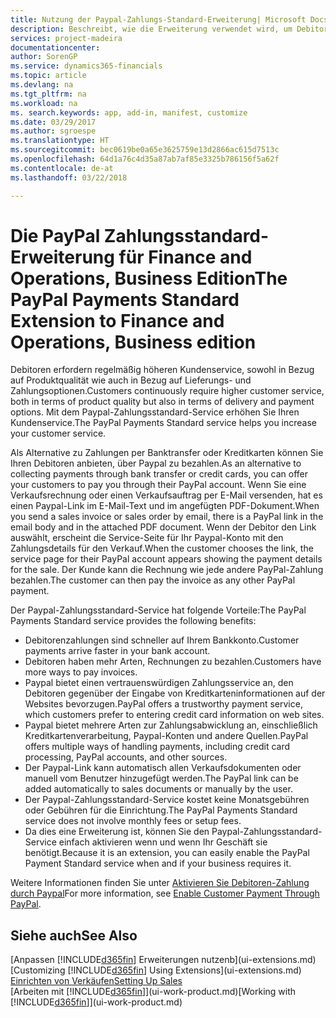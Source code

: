 ```yaml
---
title: Nutzung der Paypal-Zahlungs-Standard-Erweiterung| Microsoft Docs
description: Beschreibt, wie die Erweiterung verwendet wird, um Debitoren zu aktivieren, um Zahlungen mit Paypal zu leisten.
services: project-madeira
documentationcenter: 
author: SorenGP
ms.service: dynamics365-financials
ms.topic: article
ms.devlang: na
ms.tgt_pltfrm: na
ms.workload: na
ms. search.keywords: app, add-in, manifest, customize
ms.date: 03/29/2017
ms.author: sgroespe
ms.translationtype: HT
ms.sourcegitcommit: bec0619be0a65e3625759e13d2866ac615d7513c
ms.openlocfilehash: 64d1a76c4d35a87ab7af85e3325b786156f5a62f
ms.contentlocale: de-at
ms.lasthandoff: 03/22/2018

---
```

# <a name="the-paypal-payments-standard-extension-to-finance-and-operations-business-edition"></a><span data-ttu-id="78ba7-103">Die PayPal Zahlungsstandard- Erweiterung für Finance and Operations, Business Edition</span><span class="sxs-lookup"><span data-stu-id="78ba7-103">The PayPal Payments Standard Extension to Finance and Operations, Business edition</span></span> 
<span data-ttu-id="78ba7-104">Debitoren erfordern regelmäßig höheren Kundenservice, sowohl in Bezug auf Produktqualität wie auch in Bezug auf Lieferungs- und Zahlungsoptionen.</span><span class="sxs-lookup"><span data-stu-id="78ba7-104">Customers continuously require higher customer service, both in terms of product quality but also in terms of delivery and payment options.</span></span> <span data-ttu-id="78ba7-105">Mit dem Paypal-Zahlungsstandard-Service erhöhen Sie Ihren Kundenservice.</span><span class="sxs-lookup"><span data-stu-id="78ba7-105">The PayPal Payments Standard service helps you increase your customer service.</span></span>

<span data-ttu-id="78ba7-106">Als Alternative zu Zahlungen per Banktransfer oder Kreditkarten können Sie Ihren Debitoren anbieten, über Paypal zu bezahlen.</span><span class="sxs-lookup"><span data-stu-id="78ba7-106">As an alternative to collecting payments through bank transfer or credit cards, you can offer your customers to pay you through their PayPal account.</span></span> <span data-ttu-id="78ba7-107">Wenn Sie eine Verkaufsrechnung oder einen Verkaufsauftrag per E-Mail versenden, hat es einen Paypal-Link im E-Mail-Text und im angefügten PDF-Dokument.</span><span class="sxs-lookup"><span data-stu-id="78ba7-107">When you send a sales invoice or sales order by email, there is a PayPal link in the email body and in the attached PDF document.</span></span> <span data-ttu-id="78ba7-108">Wenn der Debitor den Link auswählt, erscheint die Service-Seite für Ihr Paypal-Konto mit den Zahlungsdetails für den Verkauf.</span><span class="sxs-lookup"><span data-stu-id="78ba7-108">When the customer chooses the link, the service page for their PayPal account appears showing the payment details for the sale.</span></span> <span data-ttu-id="78ba7-109">Der Kunde kann die Rechnung wie jede andere PayPal-Zahlung bezahlen.</span><span class="sxs-lookup"><span data-stu-id="78ba7-109">The customer can then pay the invoice as any other PayPal payment.</span></span>

<span data-ttu-id="78ba7-110">Der Paypal-Zahlungsstandard-Service hat folgende Vorteile:</span><span class="sxs-lookup"><span data-stu-id="78ba7-110">The PayPal Payments Standard service provides the following benefits:</span></span>

* <span data-ttu-id="78ba7-111">Debitorenzahlungen sind schneller auf Ihrem Bankkonto.</span><span class="sxs-lookup"><span data-stu-id="78ba7-111">Customer payments arrive faster in your bank account.</span></span>
* <span data-ttu-id="78ba7-112">Debitoren haben mehr Arten, Rechnungen zu bezahlen.</span><span class="sxs-lookup"><span data-stu-id="78ba7-112">Customers have more ways to pay invoices.</span></span>
* <span data-ttu-id="78ba7-113">Paypal bietet einen vertrauenswürdigen Zahlungsservice an, den Debitoren gegenüber der Eingabe von Kreditkarteninformationen auf der Websites bevorzugen.</span><span class="sxs-lookup"><span data-stu-id="78ba7-113">PayPal offers a trustworthy payment service, which customers prefer to entering credit card information on web sites.</span></span>
* <span data-ttu-id="78ba7-114">Paypal bietet mehrere Arten zur Zahlungsabwicklung an, einschließlich Kreditkartenverarbeitung, Paypal-Konten und andere Quellen.</span><span class="sxs-lookup"><span data-stu-id="78ba7-114">PayPal offers multiple ways of handling payments, including credit card processing, PayPal accounts, and other sources.</span></span>
* <span data-ttu-id="78ba7-115">Der Paypal-Link kann automatisch allen Verkaufsdokumenten oder manuell vom Benutzer hinzugefügt werden.</span><span class="sxs-lookup"><span data-stu-id="78ba7-115">The PayPal link can be added automatically to sales documents or manually by the user.</span></span>
* <span data-ttu-id="78ba7-116">Der Paypal-Zahlungsstandard-Service kostet keine Monatsgebühren oder Gebühren für die Einrichtung.</span><span class="sxs-lookup"><span data-stu-id="78ba7-116">The PayPal Payments Standard service does not involve monthly fees or setup fees.</span></span>
* <span data-ttu-id="78ba7-117">Da dies eine Erweiterung ist, können Sie den Paypal-Zahlungsstandard-Service einfach aktivieren wenn und wenn Ihr Geschäft sie benötigt.</span><span class="sxs-lookup"><span data-stu-id="78ba7-117">Because it is an extension, you can easily enable the PayPal Payment Standard service when and if your business requires it.</span></span>  

<span data-ttu-id="78ba7-118">Weitere Informationen finden Sie unter [Aktivieren Sie Debitoren-Zahlung durch Paypal](sales-how-enable-payment-service-extensions.md)</span><span class="sxs-lookup"><span data-stu-id="78ba7-118">For more information, see [Enable Customer Payment Through PayPal](sales-how-enable-payment-service-extensions.md).</span></span>

## <a name="see-also"></a><span data-ttu-id="78ba7-119">Siehe auch</span><span class="sxs-lookup"><span data-stu-id="78ba7-119">See Also</span></span>
<span data-ttu-id="78ba7-120">[Anpassen [!INCLUDE[d365fin](includes/d365fin_md.md)] Erweiterungen nutzenb](ui-extensions.md)</span><span class="sxs-lookup"><span data-stu-id="78ba7-120">[Customizing [!INCLUDE[d365fin](includes/d365fin_md.md)] Using Extensions](ui-extensions.md)</span></span>  
[<span data-ttu-id="78ba7-121">Einrichten von Verkäufen</span><span class="sxs-lookup"><span data-stu-id="78ba7-121">Setting Up Sales</span></span>](sales-setup-sales.md)  
<span data-ttu-id="78ba7-122">[Arbeiten mit [!INCLUDE[d365fin](includes/d365fin_md.md)]](ui-work-product.md)</span><span class="sxs-lookup"><span data-stu-id="78ba7-122">[Working with [!INCLUDE[d365fin](includes/d365fin_md.md)]](ui-work-product.md)</span></span>

